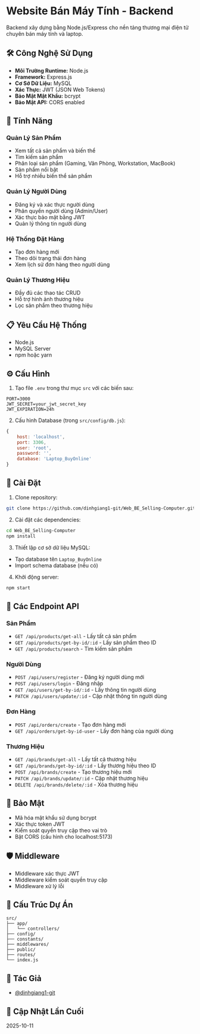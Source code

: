 # Website Bán Máy Tính - Backend

Backend xây dựng bằng Node.js/Express cho nền tảng thương mại điện tử chuyên bán máy tính và laptop.

## 🛠 Công Nghệ Sử Dụng

- **Môi Trường Runtime:** Node.js
- **Framework:** Express.js
- **Cơ Sở Dữ Liệu:** MySQL
- **Xác Thực:** JWT (JSON Web Tokens)
- **Bảo Mật Mật Khẩu:** bcrypt
- **Bảo Mật API:** CORS enabled

## 🚀 Tính Năng

### Quản Lý Sản Phẩm
- Xem tất cả sản phẩm và biến thể
- Tìm kiếm sản phẩm
- Phân loại sản phẩm (Gaming, Văn Phòng, Workstation, MacBook)
- Sản phẩm nổi bật
- Hỗ trợ nhiều biến thể sản phẩm

### Quản Lý Người Dùng
- Đăng ký và xác thực người dùng
- Phân quyền người dùng (Admin/User)
- Xác thực bảo mật bằng JWT
- Quản lý thông tin người dùng

### Hệ Thống Đặt Hàng
- Tạo đơn hàng mới
- Theo dõi trạng thái đơn hàng
- Xem lịch sử đơn hàng theo người dùng

### Quản Lý Thương Hiệu
- Đầy đủ các thao tác CRUD
- Hỗ trợ hình ảnh thương hiệu
- Lọc sản phẩm theo thương hiệu

## 📋 Yêu Cầu Hệ Thống

- Node.js
- MySQL Server
- npm hoặc yarn

## ⚙️ Cấu Hình

1. Tạo file `.env` trong thư mục `src` với các biến sau:
```env
PORT=3000
JWT_SECRET=your_jwt_secret_key
JWT_EXPIRATION=24h
```

2. Cấu hình Database (trong `src/config/db.js`):
```javascript
{
    host: 'localhost',
    port: 3306,
    user: 'root',
    password: '',
    database: 'Laptop_BuyOnline'
}
```

## 🔧 Cài Đặt

1. Clone repository:
```bash
git clone https://github.com/dinhgiang1-git/Web_BE_Selling-Computer.git
```

2. Cài đặt các dependencies:
```bash
cd Web_BE_Selling-Computer
npm install
```

3. Thiết lập cơ sở dữ liệu MySQL:
- Tạo database tên `Laptop_BuyOnline`
- Import schema database (nếu có)

4. Khởi động server:
```bash
npm start
```

## 🔌 Các Endpoint API

### Sản Phẩm
- `GET /api/products/get-all` - Lấy tất cả sản phẩm
- `GET /api/products/get-by-id/:id` - Lấy sản phẩm theo ID
- `GET /api/products/search` - Tìm kiếm sản phẩm

### Người Dùng
- `POST /api/users/register` - Đăng ký người dùng mới
- `POST /api/users/login` - Đăng nhập
- `GET /api/users/get-by-id/:id` - Lấy thông tin người dùng
- `PATCH /api/users/update/:id` - Cập nhật thông tin người dùng

### Đơn Hàng
- `POST /api/orders/create` - Tạo đơn hàng mới
- `GET /api/orders/get-by-id-user` - Lấy đơn hàng của người dùng

### Thương Hiệu
- `GET /api/brands/get-all` - Lấy tất cả thương hiệu
- `GET /api/brands/get-by-id/:id` - Lấy thương hiệu theo ID
- `POST /api/brands/create` - Tạo thương hiệu mới
- `PATCH /api/brands/update/:id` - Cập nhật thương hiệu
- `DELETE /api/brands/delete/:id` - Xóa thương hiệu

## 🔐 Bảo Mật

- Mã hóa mật khẩu sử dụng bcrypt
- Xác thực token JWT
- Kiểm soát quyền truy cập theo vai trò
- Bật CORS (cấu hình cho localhost:5173)

## 🛡️ Middleware

- Middleware xác thực JWT
- Middleware kiểm soát quyền truy cập
- Middleware xử lý lỗi

## 📁 Cấu Trúc Dự Án

```
src/
├── app/
│   └── controllers/
├── config/
├── constants/
├── middlewares/
├── public/
├── routes/
└── index.js
```

## 👥 Tác Giả

- [@dinhgiang1-git](https://github.com/dinhgiang1-git)

## 📅 Cập Nhật Lần Cuối

2025-10-11
